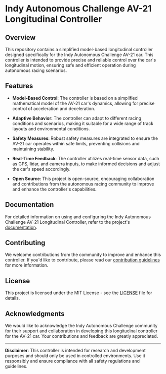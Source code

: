 # Indy Autonomous Challenge AV-21 Longitudinal Controller

## Overview

This repository contains a simplified model-based longitudinal controller designed specifically for the Indy Autonomous Challenge AV-21 car. This controller is intended to provide precise and reliable control over the car's longitudinal motion, ensuring safe and efficient operation during autonomous racing scenarios.

## Features

- **Model-Based Control**: The controller is based on a simplified mathematical model of the AV-21 car's dynamics, allowing for precise control of acceleration and deceleration.

- **Adaptive Behavior**: The controller can adapt to different racing conditions and scenarios, making it suitable for a wide range of track layouts and environmental conditions.

- **Safety Measures**: Robust safety measures are integrated to ensure the AV-21 car operates within safe limits, preventing collisions and maintaining stability.

- **Real-Time Feedback**: The controller utilizes real-time sensor data, such as GPS, lidar, and camera inputs, to make informed decisions and adjust the car's speed accordingly.

- **Open Source**: This project is open-source, encouraging collaboration and contributions from the autonomous racing community to improve and enhance the controller's capabilities.

## Documentation

For detailed information on using and configuring the Indy Autonomous Challenge AV-21 Longitudinal Controller, refer to the project's [documentation](./docs).

## Contributing

We welcome contributions from the community to improve and enhance this controller. If you'd like to contribute, please read our [contribution guidelines](CONTRIBUTING.md) for more information.

## License

This project is licensed under the MIT License - see the [LICENSE](LICENSE) file for details.

## Acknowledgments

We would like to acknowledge the Indy Autonomous Challenge community for their support and collaboration in developing this longitudinal controller for the AV-21 car. Your contributions and feedback are greatly appreciated.

---

**Disclaimer**: This controller is intended for research and development purposes and should only be used in controlled environments. Use it responsibly and ensure compliance with all safety regulations and guidelines.
